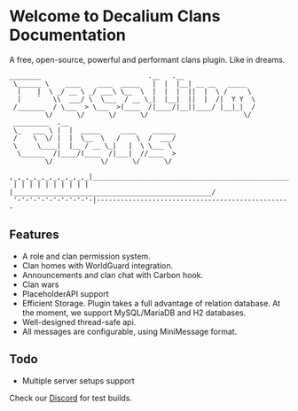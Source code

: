 # Welcome to Decalium Clans Documentation

A free, open-source, powerful and performant clans plugin. Like in dreams.

    ________                           .__   .__                 
     \______ \    ____    ____  _____   |  |  |__| __ __   _____  
      |    |  \ _/ __ \ _/ ___\ \__  \  |  |  |  ||  |  \ /     \
      |    `   \\  ___/ \  \___  / __ \_|  |__|  ||  |  /|  Y Y  \
     /_______  / \___  > \___  >(____  /|____/|__||____/ |__|_|  /
             \/      \/      \/      \/                        \/
     _________  .__                                               
     \_   ___ \ |  |  _____     ____    ______                    
     /    \  \/ |  |  \__  \   /    \  /  ___/                    
     \     \____|  |__ / __ \_|   |  \ \___ \                     
      \______  /|____/(____  /|___|  //____  >                    
             \/            \/      \/      \/
     ,_,_,_,_,_,_,_,_,_,_|___________________________________________________
     | | | | | | | | | | |__________________________________________________/
     '-'-'-'-'-'-'-'-'-'-|-------------------------------------------------

## Features
- A role and clan permission system.
- Clan homes with WorldGuard integration.
- Announcements and clan chat with Carbon hook.
- Clan wars
- PlaceholderAPI support
- Efficient Storage. Plugin takes a full advantage of relation database. At the moment, we support MySQL/MariaDB and H2 databases.
- Well-designed thread-safe api.
- All messages are configurable, using MiniMessage format.


## Todo
- Multiple server setups support

Check our [Discord](https://discord.decalium.ru) for test builds.
